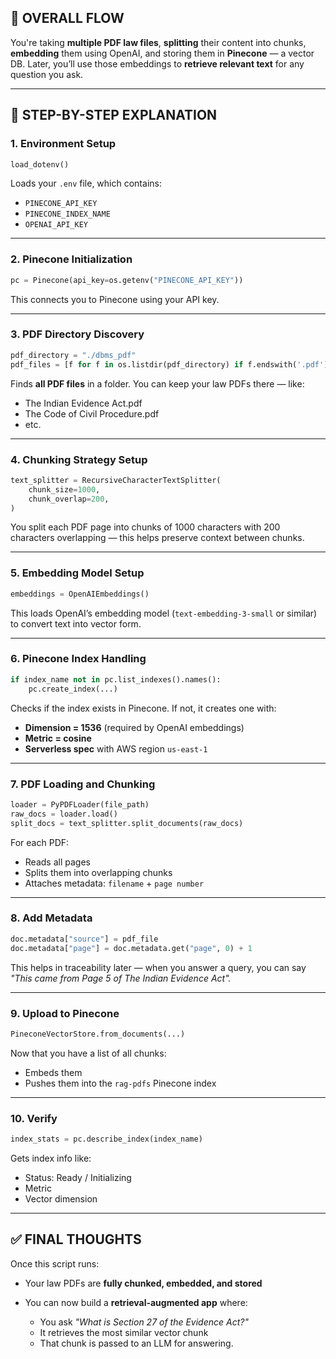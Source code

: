 
## 🔁 **OVERALL FLOW**

You're taking **multiple PDF law files**, **splitting** their content into chunks, **embedding** them using OpenAI, and storing them in **Pinecone** — a vector DB.
Later, you’ll use those embeddings to **retrieve relevant text** for any question you ask.

---

## 🔧 STEP-BY-STEP EXPLANATION

### 1. **Environment Setup**

```python
load_dotenv()
```

Loads your `.env` file, which contains:

* `PINECONE_API_KEY`
* `PINECONE_INDEX_NAME`
* `OPENAI_API_KEY`

---

### 2. **Pinecone Initialization**

```python
pc = Pinecone(api_key=os.getenv("PINECONE_API_KEY"))
```

This connects you to Pinecone using your API key.

---

### 3. **PDF Directory Discovery**

```python
pdf_directory = "./dbms_pdf"
pdf_files = [f for f in os.listdir(pdf_directory) if f.endswith('.pdf')]
```

Finds **all PDF files** in a folder. You can keep your law PDFs there — like:

* The Indian Evidence Act.pdf
* The Code of Civil Procedure.pdf
* etc.

---

### 4. **Chunking Strategy Setup**

```python
text_splitter = RecursiveCharacterTextSplitter(
    chunk_size=1000,
    chunk_overlap=200,
)
```

You split each PDF page into chunks of 1000 characters with 200 characters overlapping — this helps preserve context between chunks.

---

### 5. **Embedding Model Setup**

```python
embeddings = OpenAIEmbeddings()
```

This loads OpenAI’s embedding model (`text-embedding-3-small` or similar) to convert text into vector form.

---

### 6. **Pinecone Index Handling**

```python
if index_name not in pc.list_indexes().names():
    pc.create_index(...)
```

Checks if the index exists in Pinecone. If not, it creates one with:

* **Dimension = 1536** (required by OpenAI embeddings)
* **Metric = cosine**
* **Serverless spec** with AWS region `us-east-1`

---

### 7. **PDF Loading and Chunking**

```python
loader = PyPDFLoader(file_path)
raw_docs = loader.load()
split_docs = text_splitter.split_documents(raw_docs)
```

For each PDF:

* Reads all pages
* Splits them into overlapping chunks
* Attaches metadata: `filename` + `page number`

---

### 8. **Add Metadata**

```python
doc.metadata["source"] = pdf_file
doc.metadata["page"] = doc.metadata.get("page", 0) + 1
```

This helps in traceability later — when you answer a query, you can say *"This came from Page 5 of The Indian Evidence Act".*

---

### 9. **Upload to Pinecone**

```python
PineconeVectorStore.from_documents(...)
```

Now that you have a list of all chunks:

* Embeds them
* Pushes them into the `rag-pdfs` Pinecone index

---

### 10. **Verify**

```python
index_stats = pc.describe_index(index_name)
```

Gets index info like:

* Status: Ready / Initializing
* Metric
* Vector dimension

---

## ✅ FINAL THOUGHTS

Once this script runs:

* Your law PDFs are **fully chunked, embedded, and stored**
* You can now build a **retrieval-augmented app** where:

  * You ask *"What is Section 27 of the Evidence Act?"*
  * It retrieves the most similar vector chunk
  * That chunk is passed to an LLM for answering.


